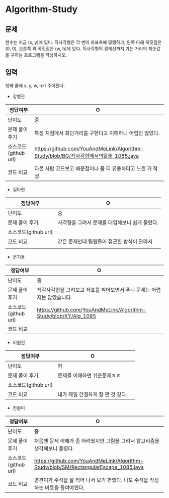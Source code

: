 # Algorithm-Study
## 문제

한수는 지금 (x, y)에 있다. 직사각형은 각 변이 좌표축에 평행하고, 왼쪽 아래 꼭짓점은 (0, 0), 오른쪽 위 꼭짓점은 (w, h)에 있다. 직사각형의 경계선까지 가는 거리의 최솟값을 구하는 프로그램을 작성하시오.

## 입력

첫째 줄에 x, y, w, h가 주어진다.

- 강병관

| 정답여부 | O |
| --- | --- |
| 난이도 | 중 |
| 문제 풀이 후기 | 특정 지점에서 최단거리를 구한다고 이해하니 어렵진 않았다. |
| 소스코드(github url) | https://github.com/YouAndMeLink/Algorithm-Study/blob/BG/직사각형에서의탈출_1085.java |
| 코드 비교 | 다른 사람 코드보고 배운점이나 좀 더 유용하다고 느낀 거 작성 |
- 김다현

| 정답여부 | O |
| --- | --- |
| 난이도 | 중 |
| 문제 풀이 후기 | 사각형을 그려서 문제를 대입해보니 쉽게 풀렸다. |
| 소스코드(github url) |  |
| 코드 비교 | 같은 문제인데 팀원들이 접근한 방식이 달라서  |
|  |  |
- 문기용

| 정답여부 | O |
| --- | --- |
| 난이도 | 중 |
| 문제 풀이 후기 | 직각사각형을 그려보고 좌표를 찍어보면서 푸니 문제는 어렵지는 않았습니다. |
| 소스코드(github url) | https://github.com/YouAndMeLink/Algorithm-Study/blob/KY/Alg_1085 |
| 코드 비교 |  |

[](https://github.com/YouAndMeLink/Algorithm-Study/blob/KY/Alg_1085)

- 이원진

| 정답여부 | O |  |
| --- | --- | --- |
| 난이도 | 하 |  |
| 문제 풀이 후기 | 문제를 이해하면 쉬운문제ㅎㅎ |  |
| 소스코드(github url) |  |  |
| 코드 비교 | 내가 제일 간결하게 잘 짠 것 같다. |  |
- 진솔미

| 정답여부 | O |
| --- | --- |
| 난이도 | 중 |
| 문제 풀이 후기 | 처음엔 문제 이해가 좀 어려웠지만 그림을 그려서 알고리즘을 생각해보니 풀렸다.  |
| 소스코드(github url) | https://github.com/YouAndMeLink/Algorithm-Study/blob/SM/RectangularEscape_1085.java |
| 코드 비교 | 병관이가 주석을 잘 적어 나서 보기 편했다. 나도 주석을 작성하는 버릇을 들여야겠다. |
